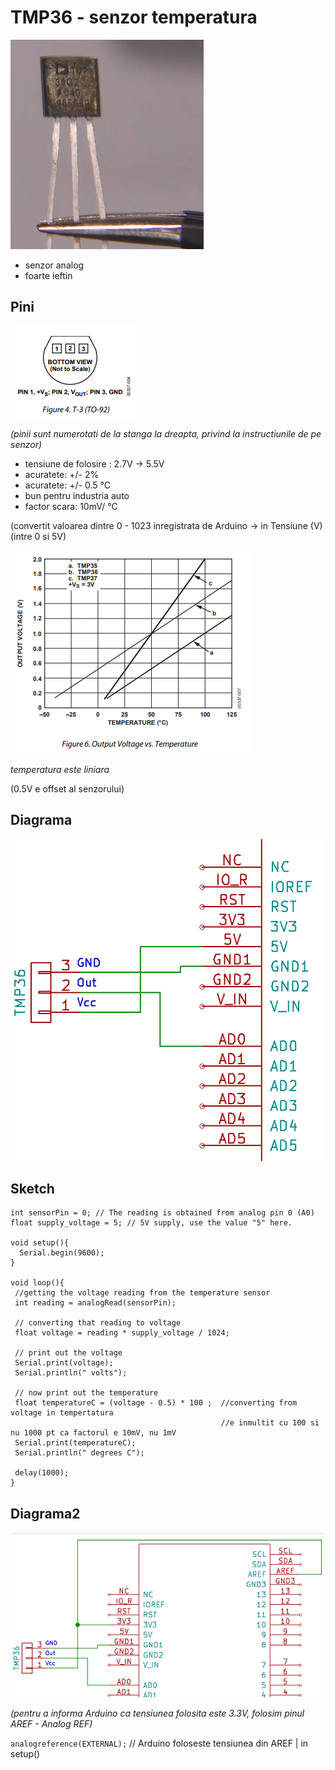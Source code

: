 <h1>TMP36 - senzor temperatura</h1>

<img src="_img/8/tmp26  - poza.PNG" alt="tmp26  - poza" />

- senzor analog
- foarte ieftin

<h2>Pini</h2>

<img src="_img/8/pini.PNG" alt="pini" />

<i>(pinii sunt numerotati de la stanga la dreapta, privind la instructiunile de pe senzor)</i>

- tensiune de folosire : 2.7V -> 5.5V
- acuratete: +/- 2%
- acuratete: +/- 0.5 °C
- bun pentru industria auto
- factor scara: 10mV/ °C

(convertit valoarea dintre 0 - 1023 inregistrata de Arduino -> in Tensiune (V)(intre 0 si 5V)

<img src="_img/8/temperatura e liniara.PNG" alt="temperatura e liniara" />

<i>temperatura este liniara</i>

(0.5V e offset al senzorului)

<h2>Diagrama</h2>

<img src="_img/8/diagrama1.PNG" alt="diagrama1" />

<h2>Sketch</h2>

```
int sensorPin = 0; // The reading is obtained from analog pin 0 (A0)
float supply_voltage = 5; // 5V supply, use the value "5" here.
 
void setup(){
  Serial.begin(9600);
}
 
void loop(){
 //getting the voltage reading from the temperature sensor
 int reading = analogRead(sensorPin);  
 
 // converting that reading to voltage
 float voltage = reading * supply_voltage / 1024;
 
 // print out the voltage
 Serial.print(voltage);
 Serial.println(" volts");
 
 // now print out the temperature
 float temperatureC = (voltage - 0.5) * 100 ;  //converting from voltage in tempertatura
                                               //e inmultit cu 100 si nu 1000 pt ca factorul e 10mV, nu 1mV
 Serial.print(temperatureC);
 Serial.println(" degrees C");
 
 delay(1000);
}
```

<h2>Diagrama2</h2>

<img src="_img/8/diagrama2.PNG" alt="diagrama2" />

<i>(pentru a informa Arduino ca tensiunea folosita este 3.3V, folosim pinul AREF - Analog REF)</i>

`analogreference(EXTERNAL);` // Arduino foloseste tensiunea din AREF  | in setup()